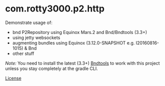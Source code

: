 # com.rotty3000.p2.http

Demonstrate usage of:
- bnd P2Repository using Equinox Mars.2 and Bnd/Bndtools (3.3+)
- using jetty websockets
- augmenting bundles using Equinox (3.12.0-SNAPSHOT e.g. I20160816-1015) & Bnd
- other stuff

*Note:* You need to install the latest (3.3+) [Bndtools](https://bndtools.ci.cloudbees.com/job/bndtools.master/lastSuccessfulBuild/artifact/build/generated/p2/) to work with this project unless you stay completely at the gradle CLI.

[License](LICENSE.txt)
